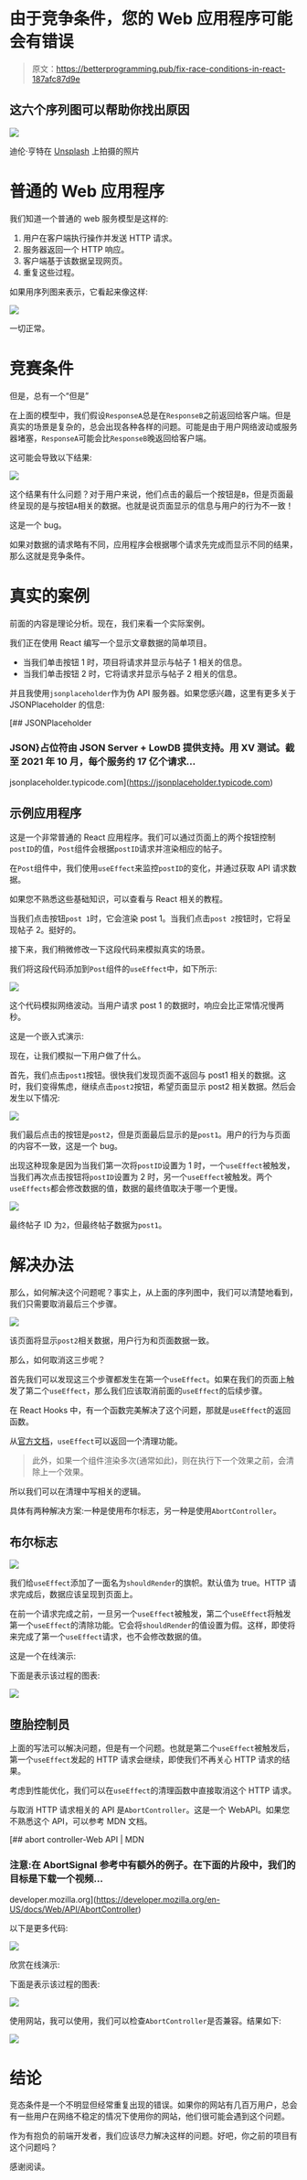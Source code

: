 # 由于竞争条件，您的 Web 应用程序可能会有错误

> 原文：<https://betterprogramming.pub/fix-race-conditions-in-react-187afc87d9e>

## 这六个序列图可以帮助你找出原因

![](img/d18aea43db0f63288e313a0e6bc5f56a.png)

迪伦·亨特在 [Unsplash](https://unsplash.com?utm_source=medium&utm_medium=referral) 上拍摄的照片

# 普通的 Web 应用程序

我们知道一个普通的 web 服务模型是这样的:

1.  用户在客户端执行操作并发送 HTTP 请求。
2.  服务器返回一个 HTTP 响应。
3.  客户端基于该数据呈现网页。
4.  重复这些过程。

如果用序列图来表示，它看起来像这样:

![](img/bdb6d28af58d4bf70c441a136ac9e390.png)

一切正常。

# 竞赛条件

但是，总有一个“但是”

在上面的模型中，我们假设`ResponseA`总是在`ResponseB`之前返回给客户端。但是真实的场景是复杂的，总会出现各种各样的问题。可能是由于用户网络波动或服务器堵塞，`ResponseA`可能会比`ResponseB`晚返回给客户端。

这可能会导致以下结果:

![](img/aa5feef4942972beb14fd712ab56b415.png)

这个结果有什么问题？对于用户来说，他们点击的最后一个按钮是`B`，但是页面最终呈现的是与按钮`A`相关的数据。也就是说页面显示的信息与用户的行为不一致！

这是一个 bug。

如果对数据的请求略有不同，应用程序会根据哪个请求先完成而显示不同的结果，那么这就是竞争条件。

# 真实的案例

前面的内容是理论分析。现在，我们来看一个实际案例。

我们正在使用 React 编写一个显示文章数据的简单项目。

*   当我们单击按钮 1 时，项目将请求并显示与帖子 1 相关的信息。
*   当我们单击按钮 2 时，它将请求并显示与帖子 2 相关的信息。

并且我使用`jsonplaceholder`作为伪 API 服务器。如果您感兴趣，这里有更多关于 JSONPlaceholder 的信息:

[](https://jsonplaceholder.typicode.com) [## JSONPlaceholder

### JSON}占位符由 JSON Server + LowDB 提供支持。用 XV 测试。截至 2021 年 10 月，每个服务约 17 亿个请求…

jsonplaceholder.typicode.com](https://jsonplaceholder.typicode.com) 

## 示例应用程序

这是一个非常普通的 React 应用程序。我们可以通过页面上的两个按钮控制`postID`的值，`Post`组件会根据`postID`请求并渲染相应的帖子。

在`Post`组件中，我们使用`useEffect`来监控`postID`的变化，并通过获取 API 请求数据。

如果您不熟悉这些基础知识，可以查看与 React 相关的教程。

当我们点击按钮`post 1`时，它会渲染 post 1。当我们点击`post 2`按钮时，它将呈现帖子 2。挺好的。

接下来，我们稍微修改一下这段代码来模拟真实的场景。

我们将这段代码添加到`Post`组件的`useEffect`中，如下所示:

![](img/4ea4909badea463e5ef73055c8d2283b.png)

这个代码模拟网络波动。当用户请求 post 1 的数据时，响应会比正常情况慢两秒。

这是一个嵌入式演示:

现在，让我们模拟一下用户做了什么。

首先，我们点击`post1`按钮。很快我们发现页面不返回与 post1 相关的数据。这时，我们变得焦虑，继续点击`post2`按钮，希望页面显示 post2 相关数据。然后会发生以下情况:

![](img/2c0c39a39a3ad9ae4c8241ef732b48bd.png)

我们最后点击的按钮是`post2`，但是页面最后显示的是`post1`。用户的行为与页面的内容不一致，这是一个 bug。

出现这种现象是因为当我们第一次将`postID`设置为 1 时，一个`useEffect`被触发，当我们再次点击按钮将`postID`设置为 2 时，另一个`useEffect`被触发。两个`useEffects`都会修改数据的值，数据的最终值取决于哪一个更慢。

![](img/e4d1cead53145d97aa7621eb76f10463.png)

最终帖子 ID 为`2`，但最终帖子数据为`post1`。

# 解决办法

那么，如何解决这个问题呢？事实上，从上面的序列图中，我们可以清楚地看到，我们只需要取消最后三个步骤。

![](img/9ed9dc7df70f1549b9ad621de5e76d13.png)

该页面将显示`post2`相关数据，用户行为和页面数据一致。

那么，如何取消这三步呢？

首先我们可以发现这三个步骤都发生在第一个`useEffect`。如果在我们的页面上触发了第二个`useEffect`，那么我们应该取消前面的`useEffect`的后续步骤。

在 React Hooks 中，有一个函数完美解决了这个问题，那就是`useEffect`的返回函数。

从[官方文档](https://reactjs.org/docs/hooks-reference.html#cleaning-up-an-effect)，`useEffect`可以返回一个清理功能。

> 此外，如果一个组件渲染多次(通常如此)，则在执行下一个效果之前，会清除上一个效果。

所以我们可以在清理中写相关的逻辑。

具体有两种解决方案:一种是使用布尔标志，另一种是使用`AbortController`。

## 布尔标志

![](img/c96cb4d28d6274fa2b7679e215d4e6ce.png)

我们给`useEffect`添加了一面名为`shouldRender`的旗帜。默认值为 true。HTTP 请求完成后，数据应该呈现到页面上。

在前一个请求完成之前，一旦另一个`useEffect`被触发，第二个`useEffect`将触发第一个`useEffect`的清除功能。它会将`shouldRender`的值设置为假。这样，即使将来完成了第一个`useEffect`请求，也不会修改数据的值。

这是一个在线演示:

下面是表示该过程的图表:

![](img/eeeff68098d39efa936854315aa65986.png)

## 堕胎控制员

上面的写法可以解决问题，但是有一个问题。也就是第二个`useEffect`被触发后，第一个`useEffect`发起的 HTTP 请求会继续，即使我们不再关心 HTTP 请求的结果。

考虑到性能优化，我们可以在`useEffect`的清理函数中直接取消这个 HTTP 请求。

与取消 HTTP 请求相关的 API 是`AbortController`。这是一个 WebAPI。如果您不熟悉这个 API，可以参考 MDN 文档。

[](https://developer.mozilla.org/en-US/docs/Web/API/AbortController) [## abort controller-Web API | MDN

### 注意:在 AbortSignal 参考中有额外的例子。在下面的片段中，我们的目标是下载一个视频…

developer.mozilla.org](https://developer.mozilla.org/en-US/docs/Web/API/AbortController) 

以下是更多代码:

![](img/724b1ab67cbe8679016d1aa2dd438f21.png)

欣赏在线演示:

下面是表示该过程的图表:

![](img/21a57f96776c851d78bb1a0c35d6f285.png)

使用网站，我可以使用，我们可以检查`AbortController`是否兼容。结果如下:

![](img/763bd249ed8856fda75397fc31fa6286.png)

# 结论

竞态条件是一个不明显但经常重复出现的错误。如果你的网站有几百万用户，总会有一些用户在网络不稳定的情况下使用你的网站，他们很可能会遇到这个问题。

作为有抱负的前端开发者，我们应该尽力解决这样的问题。好吧，你之前的项目有这个问题吗？

感谢阅读。